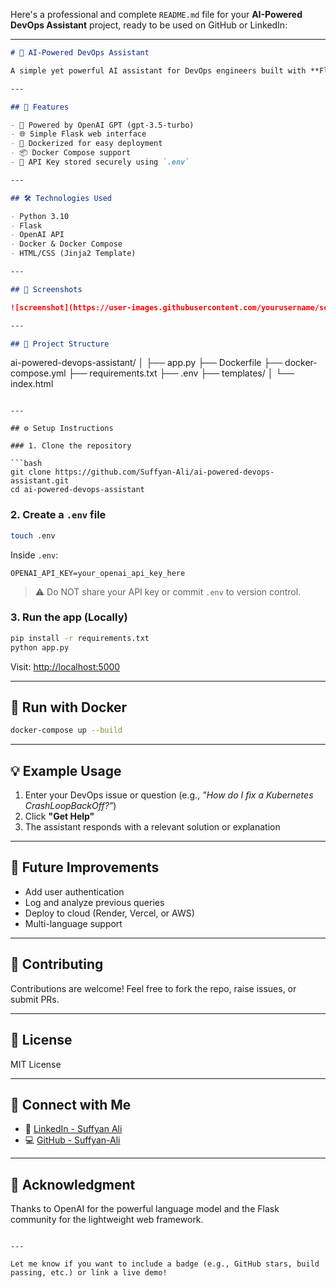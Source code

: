 Here's a professional and complete `README.md` file for your **AI-Powered DevOps Assistant** project, ready to be used on GitHub or LinkedIn:

---

```markdown
# 🤖 AI-Powered DevOps Assistant

A simple yet powerful AI assistant for DevOps engineers built with **Flask**, **OpenAI GPT**, and **Docker**. This web application allows users to describe DevOps-related issues and receive intelligent suggestions or solutions powered by ChatGPT.

---

## 🚀 Features

- 🧠 Powered by OpenAI GPT (gpt-3.5-turbo)
- 🌐 Simple Flask web interface
- 🐳 Dockerized for easy deployment
- 📦 Docker Compose support
- 🔐 API Key stored securely using `.env`

---

## 🛠 Technologies Used

- Python 3.10
- Flask
- OpenAI API
- Docker & Docker Compose
- HTML/CSS (Jinja2 Template)

---

## 📸 Screenshots

![screenshot](https://user-images.githubusercontent.com/yourusername/screenshot.png)

---

## 📂 Project Structure

```

ai-powered-devops-assistant/
│
├── app.py
├── Dockerfile
├── docker-compose.yml
├── requirements.txt
├── .env
├── templates/
│   └── index.html

````

---

## ⚙️ Setup Instructions

### 1. Clone the repository

```bash
git clone https://github.com/Suffyan-Ali/ai-powered-devops-assistant.git
cd ai-powered-devops-assistant
````

### 2. Create a `.env` file

```bash
touch .env
```

Inside `.env`:

```
OPENAI_API_KEY=your_openai_api_key_here
```

> ⚠️ Do NOT share your API key or commit `.env` to version control.

### 3. Run the app (Locally)

```bash
pip install -r requirements.txt
python app.py
```

Visit: [http://localhost:5000](http://localhost:5000)

---

## 🐳 Run with Docker

```bash
docker-compose up --build
```

---

## 💡 Example Usage

1. Enter your DevOps issue or question (e.g., *"How do I fix a Kubernetes CrashLoopBackOff?"*)
2. Click **"Get Help"**
3. The assistant responds with a relevant solution or explanation

---

## 🧪 Future Improvements

* Add user authentication
* Log and analyze previous queries
* Deploy to cloud (Render, Vercel, or AWS)
* Multi-language support

---

## 🤝 Contributing

Contributions are welcome! Feel free to fork the repo, raise issues, or submit PRs.

---

## 📜 License

MIT License

---

## 🔗 Connect with Me

* 💼 [LinkedIn - Suffyan Ali](https://www.linkedin.com/in/suffyan-ali)
* 💻 [GitHub - Suffyan-Ali](https://github.com/Suffyan-Ali)

---

## 🙏 Acknowledgment

Thanks to OpenAI for the powerful language model and the Flask community for the lightweight web framework.

```

---

Let me know if you want to include a badge (e.g., GitHub stars, build passing, etc.) or link a live demo!
```


